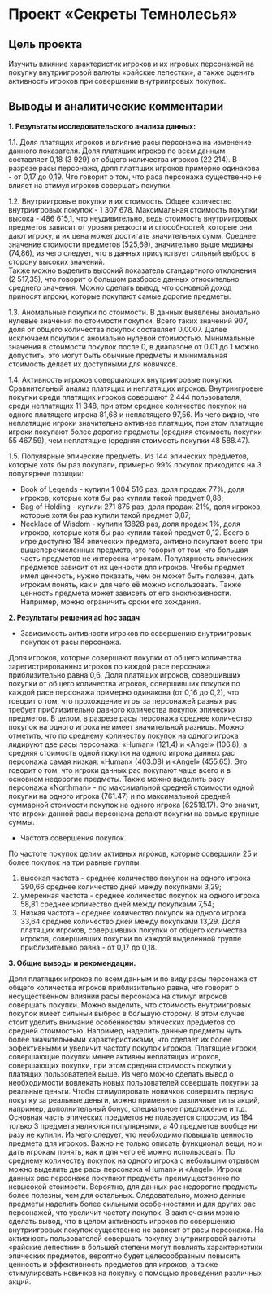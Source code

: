# Проект «Секреты Темнолесья»

## Цель проекта
Изучить влияние характеристик игроков и их игровых персонажей на покупку внутриигровой валюты «райские лепестки», 
а также оценить активность игроков при совершении внутриигровых покупок.

## Выводы и аналитические комментарии

**1. Результаты исследовательского анализа данных:**

1.1. Доля платящих игроков и влияние расы персонажа на изменение данного показателя. 
Доля платящих игроков по всем данным составляет 0,18 (3 929) от общего количества игроков (22 214).
В разрезе расы персонажа, доля платящих игроков примерно одинакова - от 0,17 до 0,19. Что говорит о том, что раса персонажа существенно не влияет на стимул игроков совершать покупки. 

1.2. Внутриигровые покупки и их стоимость. 
Общее количество внутриигровых покупок - 1 307 678. Максимальная стоимость покупки высока - 486 615,1, что неудивительно, ведь стоимость внутриигровых предметов зависит от уровня редкости и способностей, которые они дают игроку, и их цена может достигать значительных сумм.
Среднее значение стоимости предметов (525,69), значительно выше медианы (74,86),  из чего следует, что в данных присутствует сильный выброс в сторону высоких значений.   
Также можно выделить высокий показатель стандартного отклонения (2 517,35), что говорит о большом разбросе данных относительно среднего значения. 
Можно сделать вывод, что основной доход приносят игроки, которые покупают самые дорогие предметы. 

1.3. Аномальные покупки по стоимости. 
В данных выявлены аномально нулевые значения по стоимости покупки. Всего таких значений 907, доля от общего количества покупок составляет 0,0007. 
Далее исключаем покупки с аномально нулевой стоимостью. 
Минимальные значения в стоимости покупок после 0, в диапазоне от 0,01 до 1 можно допустить, это могут быть обычные предметы и минимальная стоимость делает их доступными для новичков.

 1.4. Активность игроков совершающих внутриигровые покупки. Сравнительный анализ платящих и неплатящих игроков.
Внутриигровые покупки среди платящих игроков совершают 2 444 пользователя, среди неплатящих 11 348, при этом среднее количество покупок на одного платящего игрока 81,68 и неплатящего 97,56. Из чего видно, что неплатящие игроки значительно активнее платящих, при этом платящие игроки покупают более дорогие предметы (средняя стоимость покупки 55 467.59), чем неплатящие (средняя стоимость покупки 48 588.47). 

1.5. Популярные эпические предметы.
Из 144 эпических предметов, которые хотя бы раз покупали, примерно 99% покупок приходится на 3 популярные позиции:
- Book of Legends - купили 1 004 516 раз, доля продаж 77%, доля игроков, которые хотя бы раз купили такой предмет 0,88;
- Bag of Holding - купили 271 875 раз, доля продаж 21%, доля игроков, которые хотя бы раз купили такой предмет 0,87;
- Necklace of Wisdom - купили 13828 раз, доля продаж 1%, доля игроков, которые хотя бы раз купили такой предмет 0,12.
Всего в игре доступно 184 эпических предмета, активно покупают всего три вышеперечисленных предмета, это говорит от том, что большая часть предметов не интересна игрокам. Популярность эпических предметов зависит от их ценности для игроков.
Чтобы предмет имел ценность, нужно показать, чем он может быть полезен, дать игрокам понять, как и для чего её можно использовать. Также ценность предмета может зависеть от его эксклюзивности. Например, можно ограничить сроки его хождения.

**2. Результаты решения ad hoc задач**

- Зависимость активности игроков по совершению внутриигровых покупок от расы персонажа.
  
Доля игроков, которые совершают покупки от общего количества зарегистрированных игроков по каждой расе персонажа приблизительно равна 0,6.
Доля платящих игроков, совершивших покупки от общего количества игроков, совершивших покупки по каждой расе персонажа примерно одинакова (от 0,16 до 0,2), что говорит о том, что прохождение игры за персонажей разных рас требует приблизительно равного количества покупок эпических предметов. 
В целом, в разрезе расы персонажа среднее количество покупок на одного игрока не имеет значительной разницы. Можно отметить, что по среднему количеству покупок на одного игрока лидируют две расы персонажа: «Human» (121,4) и «Angel» (106,8), а средняя стоимость одной покупки на одного игрока данных рас персонажа самая низкая: «Human» (403.08) и «Angel» (455.65). Это говорит о том, что игроки данных рас покупают чаще всего и в основном недорогие предметы. 
Также можно выделить расу персонажа «Northman» -  по максимальной средней стоимости одной покупки на одного игрока (761.47) и по максимальной средней суммарной стоимости покупок на одного игрока (62518.17). Это значит, что игроки данной расы персонажа делают покупки на самые крупные суммы.

- Частота совершения покупок.
  
По частоте покупок делим активных игроков, которые совершили 25 и более покупок на три равные группы:
1.	высокая частота - среднее количество покупок на одного игрока 390,66
среднее количество дней между покупками 3,29;
2.	умеренная частота - среднее количество покупок на одного игрока 58,81
среднее количество дней между покупками 7,54;
3.	Низкая частота -  среднее количество покупок на одного игрока 33,64
среднее количество дней между покупками 13,29.
Доля платящих игроков, совершивших покупки от общего количества игроков, совершивших покупки по каждой выделенной группе приблизительно равна - от 0,17 до 0,18.  

**3. Общие выводы и рекомендации.**

Доля платящих игроков по всем данным и по виду расы персонажа от общего количества игроков приблизительно равна, что говорит о несущественном влиянии расы персонажа на стимул игроков совершать покупки. 
Можно выделить, что стоимость внутриигровых покупок имеет сильный выброс в большую сторону. В этом случае стоит уделить внимание особенностям эпических предметов со средней стоимостью. Например, наделить данные предметы чуть более значительными характеристиками, что сделает их более эффективными и увеличит частоту покупок игроков.
Платящие игроки, совершающие покупки менее активны неплатящих игроков, совершающих покупки, при этом средняя стоимость покупки у платящих пользователей выше. Из чего можно сделать вывод о необходимости вовлекать новых пользователей совершать покупки за реальные деньги. Чтобы стимулировать новичков совершить первую покупку за реальные деньги, можно применить различные типы акций, например, дополнительный бонус, специальное предложение и т.д. 
Основная часть эпических предметов не пользуется спросом, из 184 только 3 предмета являются популярными, а 40 предметов вообще ни разу не купили. Из чего следует, что необходимо повышать ценность предмета для игроков. Важно не только описать функционал вещи, но и дать игрокам понять, как и для чего её можно использовать.
По среднему количеству покупок на одного игрока с небольшим отрывом можно выделить две расы персонажа «Human» и «Angel». Игроки данных рас персонажа покупают предметы преимущественно по невысокой стоимости. Вероятно, для данных рас недорогие предметы более полезны, чем для остальных. Следовательно, можно данные предметы наделить более сильными особенностями и для других рас персонажей, что увеличит частоту покупок. 
В заключении можно сделать вывод, что в целом активность игроков по совершению внутриигровых покупок существенно не зависит от расы персонажа. На активность пользователей совершать покупку внутриигровой валюты «райские лепестки» в большей степени могут повлиять характеристики эпических предметов, вероятно будет целесообразным повысить ценность и эффективность предметов для игроков, а также стимулировать новичков на покупку с помощью проведения различных акций. 
